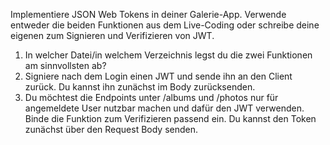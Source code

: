Implementiere JSON Web Tokens in deiner Galerie-App. Verwende entweder die beiden Funktionen aus dem Live-Coding oder schreibe deine eigenen zum Signieren und Verifizieren von JWT.
1. In welcher Datei/in welchem Verzeichnis legst du die zwei Funktionen am sinnvollsten ab?
2. Signiere nach dem Login einen JWT und sende ihn an den Client zurück. Du kannst ihn zunächst im Body zurücksenden.
3. Du möchtest die Endpoints unter /albums und /photos nur für angemeldete User nutzbar machen und dafür den JWT verwenden. Binde die Funktion zum Verifizieren passend ein. Du kannst den Token zunächst über den Request Body senden.